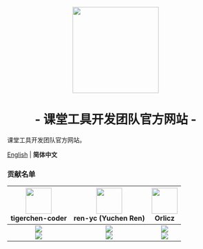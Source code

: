 <p align="center">
<img src="https://avatars.githubusercontent.com/u/100061863" width="200">
</p>

<h1 align="center">- 课堂工具开发团队官方网站 -</h1>

课堂工具开发团队官方网站。

[English](./README.md) | **简体中文**

### 贡献名单

| <img src="https://avatars.githubusercontent.com/u/67366523?v=4" width="60px"></br> tigerchen-coder | <img src="https://avatars.githubusercontent.com/u/53416099?v=4" width="60px"></br> ren-yc (Yuchen Ren) | <img src="https://avatars.githubusercontent.com/u/95127214?v=4" width="60px"></br> Orlicz |
| :---: | :---: | :---: |
| ![](https://shields.io/badge/Theme%20Founder-blue?logo=microsoft-edge&style=for-the-badge)<br>![](https://shields.io/badge/BugTester-yellow?logo=open-bug-bounty&style=for-the-badge) | ![](https://shields.io/badge/Maintainer-green?logo=server-fault&style=for-the-badge)<br>![](https://shields.io/badge/BugTester-yellow?logo=open-bug-bounty&style=for-the-badge) | ![](https://shields.io/badge/Maintainer-green?logo=server-fault&style=for-the-badge)<br>![](https://shields.io/badge/BugTester-yellow?logo=open-bug-bounty&style=for-the-badge) |